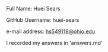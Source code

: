 Full Name: Huei Sears

GitHub Username: huei-sears

e-mail address: hs549118@ohio.edu

I recorded my answers in 'answers.md'